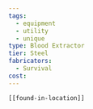 ```yaml
---
tags:
  - equipment
  - utility
  - unique
type: Blood Extractor
tier: Steel
fabricators:
  - Survival
cost:
---
```

```meta-bind-embed
[[found-in-location]]
```
